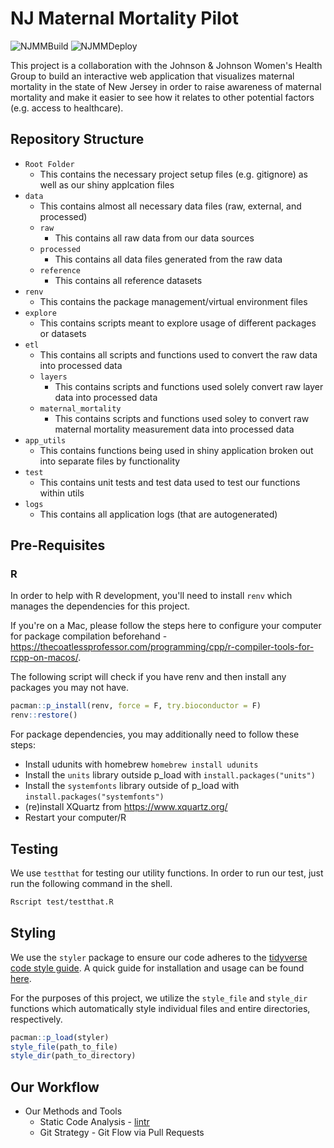 # __NJ Maternal Mortality Pilot__

![NJMMBuild](https://github.com/johnsonandjohnson/njmm/workflows/NJMMBuild/badge.svg?branch=main)
![NJMMDeploy](https://github.com/johnsonandjohnson/njmm/workflows/NJMMDeploy/badge.svg?branch=main)

This project is a collaboration with the Johnson & Johnson Women's Health Group
to build an interactive web application that visualizes maternal mortality
in the state of New Jersey in order to raise awareness of maternal mortality
and make it easier to see how it relates to other potential factors
(e.g. access to healthcare).


##  Repository Structure
- `Root Folder`
  - This contains the necessary project setup files (e.g. gitignore) as well as our shiny applcation files
- `data`
  - This contains almost all necessary data files (raw, external, and processed)
  - `raw`
    - This contains all raw data from our data sources
  - `processed`
    - This contains all data files generated from the raw data
  - `reference`
    - This contains all reference datasets
- `renv`
  - This contains the package management/virtual environment files
- `explore`
  - This contains scripts meant to explore usage of different packages or datasets
- `etl`
  - This contains all scripts and functions used to convert the raw data into processed data
  - `layers`
    - This contains scripts and functions used solely convert raw layer data into processed data
  - `maternal_mortality`
    - This contains scripts and functions used soley to convert raw maternal mortality measurement data
    into processed data
- `app_utils`
  - This contains functions being used in shiny application broken out into separate files by functionality
- `test`
  - This contains unit tests and test data used to test our functions within utils
- `logs`
  - This contains all application logs (that are autogenerated)


## Pre-Requisites
### R
In order to help with R development, you'll need to install `renv` which manages the dependencies for this project.

If you're on a Mac, please follow the steps here to configure your computer for package compilation beforehand - https://thecoatlessprofessor.com/programming/cpp/r-compiler-tools-for-rcpp-on-macos/.

The following script will check if you have renv and then install any packages you may not have.

```r
pacman::p_install(renv, force = F, try.bioconductor = F)
renv::restore()
```

For package dependencies, you may additionally need to follow these steps:

- Install udunits with homebrew `homebrew install udunits`
- Install the `units` library outside p_load with `install.packages("units")`
- Install the `systemfonts` library outside of p_load with `install.packages("systemfonts")`
- (re)install XQuartz from https://www.xquartz.org/ 
- Restart your computer/R

## Testing
We use `testthat` for testing our utility functions. In order to run our test, just run the following command
in the shell.

```bash
Rscript test/testthat.R
```

## Styling
We use the `styler` package to ensure our code adheres to the [tidyverse code style guide](https://style.tidyverse.org/). A quick guide for installation and usage can be found [here](https://styler.r-lib.org/).

For the purposes of this project, we utilize the `style_file` and `style_dir` functions which automatically style individual files and entire directories, respectively. 

```r
pacman::p_load(styler)
style_file(path_to_file)
style_dir(path_to_directory)
```

## Our Workflow
- Our Methods and Tools
  - Static Code Analysis - [lintr](https://github.com/jimhester/lintr)
  - Git Strategy - Git Flow via Pull Requests